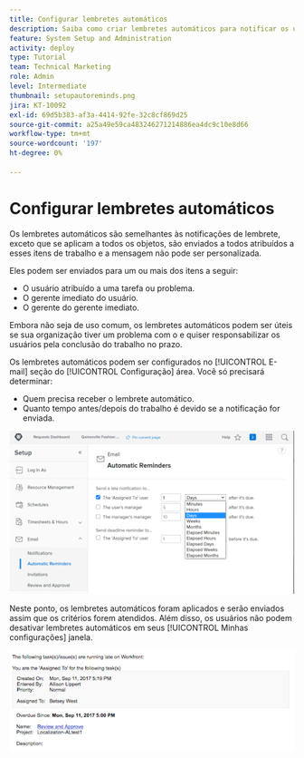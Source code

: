 ```yaml
---
title: Configurar lembretes automáticos
description: Saiba como criar lembretes automáticos para notificar os usuários que as datas de conclusão planejadas da atribuição de trabalho estão se aproximando ou já passaram.
feature: System Setup and Administration
activity: deploy
type: Tutorial
team: Technical Marketing
role: Admin
level: Intermediate
thumbnail: setupautoreminds.png
jira: KT-10092
exl-id: 69d5b383-af3a-4414-92fe-32c8cf869d25
source-git-commit: a25a49e59ca483246271214886ea4dc9c10e8d66
workflow-type: tm+mt
source-wordcount: '197'
ht-degree: 0%

---
```


<!---
this has the same content as the system administrator notification setup and mangement section of the email and inapp notificiations learning path
--->

# Configurar lembretes automáticos

Os lembretes automáticos são semelhantes às notificações de lembrete, exceto que se aplicam a todos os objetos, são enviados a todos atribuídos a esses itens de trabalho e a mensagem não pode ser personalizada.

Eles podem ser enviados para um ou mais dos itens a seguir:

* O usuário atribuído a uma tarefa ou problema.
* O gerente imediato do usuário.
* O gerente do gerente imediato.

Embora não seja de uso comum, os lembretes automáticos podem ser úteis se sua organização tiver um problema com o e quiser responsabilizar os usuários pela conclusão do trabalho no prazo.

Os lembretes automáticos podem ser configurados no [!UICONTROL E-mail] seção do [!UICONTROL Configuração] área. Você só precisará determinar:

* Quem precisa receber o lembrete automático.
* Quanto tempo antes/depois do trabalho é devido se a notificação for enviada.

![[!UICONTROL Lembretes automáticos] janela em [!UICONTROL Configuração]](assets/admin-fund-automatic-reminders-1.png)

Neste ponto, os lembretes automáticos foram aplicados e serão enviados assim que os critérios forem atendidos. Além disso, os usuários não podem desativar lembretes automáticos em seus [!UICONTROL Minhas configurações] janela.

![[!UICONTROL Lembrete automático] mensagem de email](assets/admin-fund-automatic-reminders-2.png)
